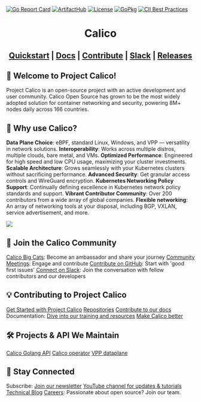 [![Go Report Card](https://goreportcard.com/badge/github.com/projectcalico/calico)](https://goreportcard.com/report/github.com/projectcalico/calico)
[![ArtifactHub](https://img.shields.io/endpoint?url=https://artifacthub.io/badge/repository/tigera-operator)](https://artifacthub.io/packages/helm/projectcalico/tigera-operator)
[![License](https://img.shields.io/badge/license-Apache-blue.svg)](calico/LICENSE)
[![GoPkg](https://pkg.go.dev/badge/k8s.io/kubernetes.svg)](https://pkg.go.dev/github.com/projectcalico/api)
[![CII Best Practices](https://bestpractices.coreinfrastructure.org/projects/6064/badge)](https://bestpractices.coreinfrastructure.org/projects/6064)

<div align=center>
<h1>Calico</h1>
<h2>
<a href="https://projectcalico.docs.tigera.io/getting-started/kubernetes/quickstart">Quickstart</a> |
<a href="https://projectcalico.docs.tigera.io">Docs</a> |
<a href="CONTRIBUTING.md">Contribute</a> |
<a href="https://slack.projectcalico.org">Slack</a> |
<a href="https://github.com/projectcalico/calico/releases">Releases</a>
</h2>
</div>

## 🐾 Welcome to Project Calico!

Project Calico is an open-source project with an active development and user community. Calico Open Source has grown to be the most widely adopted solution for container networking and security, powering 8M+ nodes daily across 166 countries.

## 🌟 Why use Calico?

**Data Plane Choice**: eBPF, standard Linux, Windows, and VPP — versatility in network solutions.
**Interoperability**: Works across multiple distros, multiple clouds, bare metal, and VMs.
**Optimized Performance**: Engineered for high speed and low CPU usage, maximizing your cluster investments.
**Scalable Architecture**: Grows seamlessly with your Kubernetes clusters without sacrificing performance.
**Advanced Security**: Get granular access controls and WireGuard encryption.
**Kubernetes Networking Policy Support**: Continually defining excellence in Kubernetes network policy standards and support.
**Vibrant Contributor Community**: Over 200 contributors from a wide array of global companies.
**Flexible networking**: An array of networking tools at your disposal, including BGP, VXLAN, service advertisement, and more.

<img src="https://www.tigera.io/app/uploads/2023/09/Ecosystem_2023_02.svg">

## 🤝 Join the Calico Community
[Calico Big Cats][big-cats]: Become an ambassador and share your journey
[Community Meetings][community-meetings]: Engage and contribute
[Contribute on GitHub][first-issues]: Start with 'good first issues'
[Connect on Slack][slack]: Join the conversation with fellow contributors and our developers

## 💡 Contributing to Project Calico

[Get Started with Project Calico][get-started]
[Repositories][repos]
[Contribute to our docs][docs-contrib]
Documentation: [Dive into our training and resources][resources]
[Make Calico better][issues]

## 🛠️ Projects & API We Maintain

[Calico Golang API][api]
[Calico operator][operator]
[VPP dataplane][vpp]

## 📢 Stay Connected

Subscribe: [Join our newsletter][news]
[YouTube channel for updates & tutorials][youtube]
[Technical Blog][blog]
[Careers][join]: Passionate about open source? Join our team.

[big-cats]: https://www.tigera.io/project-calico/calico-big-cats-ambassador-program/#meet-calico-big-cats
[community-meetings]: https://calendar.google.com/calendar/u/0/embed?src=tigera.io_uunmavdev5ndovf0hc4frtl0i0@group.calendar.google.com
[first-issues]: https://github.com/projectcalico/calico/labels/good%20first%20issue
[slack]: https://slack.projectcalico.org/
[get-started]: https://docs.tigera.io/calico/latest/about
[repos]: https://github.com/orgs/projectcalico/repositories
[docs-contrib]: https://github.com/projectcalico/calico/blob/master/CONTRIBUTING_DOCS.md
[resources]: https://docs.tigera.io/calico/latest/about/training-resources
[issues]: https://github.com/projectcalico/calico/issues
[api]: https://github.com/projectcalico/api
[operator]: https://github.com/tigera/operator
[vpp]: https://github.com/projectcalico/vpp-dataplane
[news]: https://www.tigera.io/project-calico/#:~:text=Join%20Calico%20Open%20Source%20community%20newsletter
[youtube]: https://www.youtube.com/channel/UCFpTnXDNcBoXI4gqCDmegFA
[blog]: https://www.tigera.io/blog/?_sft_category=technical-blog
[join]: https://www.tigera.io/careers/
